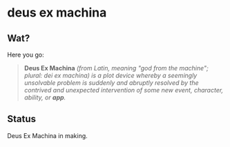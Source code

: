 # deus ex machina

## Wat?

Here you go:

> __Deus Ex Machina__ *(from Latin, meaning "god from the machine"; plural: dei ex machina) is a plot device whereby a seemingly unsolvable problem is suddenly and abruptly resolved by the contrived and unexpected intervention of some new event, character, ability, or __app__.*

## Status

Deus Ex Machina in making.
